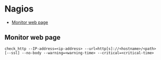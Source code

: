 Nagios
======

* [Monitor web page](#monitor-web-page)

Monitor web page
----------------

```batchfile
check_http --IP-address=<ip-address> --url=http[s]://<hostname>/<path> [--ssl] --no-body --warning=<warning-time> --critical=<critical-time>
```
